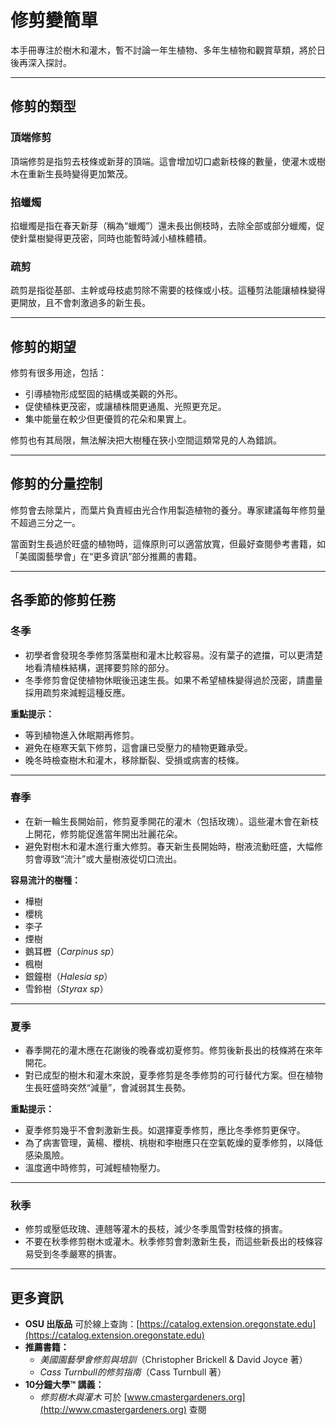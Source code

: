 # 修剪變簡單

本手冊專注於樹木和灌木，暫不討論一年生植物、多年生植物和觀賞草類，將於日後再深入探討。

---

## 修剪的類型

### 頂端修剪

頂端修剪是指剪去枝條或新芽的頂端。這會增加切口處新枝條的數量，使灌木或樹木在重新生長時變得更加繁茂。

### 掐蠟燭

掐蠟燭是指在春天新芽（稱為“蠟燭”）還未長出側枝時，去除全部或部分蠟燭，促使針葉樹變得更茂密，同時也能暫時減小植株體積。

### 疏剪

疏剪是指從基部、主幹或母枝處剪除不需要的枝條或小枝。這種剪法能讓植株變得更開放，且不會刺激過多的新生長。

---

## 修剪的期望

修剪有很多用途，包括：

- 引導植物形成堅固的結構或美觀的外形。
- 促使植株更茂密，或讓植株間更通風、光照更充足。
- 集中能量在較少但更優質的花朵和果實上。

修剪也有其局限，無法解決把大樹種在狹小空間這類常見的人為錯誤。

---

## 修剪的分量控制

修剪會去除葉片，而葉片負責經由光合作用製造植物的養分。專家建議每年修剪量不超過三分之一。

當面對生長過於旺盛的植物時，這條原則可以適當放寬，但最好查閱參考書籍，如「美國園藝學會」在“更多資訊”部分推薦的書籍。

---

## 各季節的修剪任務

### 冬季

- 初學者會發現冬季修剪落葉樹和灌木比較容易。沒有葉子的遮擋，可以更清楚地看清植株結構，選擇要剪除的部分。
- 冬季修剪會促使植物休眠後迅速生長。如果不希望植株變得過於茂密，請盡量採用疏剪來減輕這種反應。

**重點提示：**

- 等到植物進入休眠期再修剪。
- 避免在極寒天氣下修剪，這會讓已受壓力的植物更難承受。
- 晚冬時檢查樹木和灌木，移除斷裂、受損或病害的枝條。

---

### 春季

- 在新一輪生長開始前，修剪夏季開花的灌木（包括玫瑰）。這些灌木會在新枝上開花，修剪能促進當年開出壯麗花朵。
- 避免對樹木和灌木進行重大修剪。春天新生長開始時，樹液流動旺盛，大幅修剪會導致“流汁”或大量樹液從切口流出。

**容易流汁的樹種：**

- 樺樹
- 櫻桃
- 李子
- 煙樹
- 鵝耳櫪（*Carpinus sp*）
- 楓樹
- 銀鐘樹（*Halesia sp*）
- 雪鈴樹（*Styrax sp*）

---

### 夏季

- 春季開花的灌木應在花謝後的晚春或初夏修剪。修剪後新長出的枝條將在來年開花。
- 對已成型的樹木和灌木來說，夏季修剪是冬季修剪的可行替代方案。但在植物生長旺盛時突然“減量”，會減弱其生長勢。

**重點提示：**

- 夏季修剪幾乎不會刺激新生長。如選擇夏季修剪，應比冬季修剪更保守。
- 為了病害管理，黃楊、櫻桃、桃樹和李樹應只在空氣乾燥的夏季修剪，以降低感染風險。
- 溫度適中時修剪，可減輕植物壓力。

---

### 秋季

- 修剪或壓低玫瑰、連翹等灌木的長枝，減少冬季風雪對枝條的損害。
- 不要在秋季修剪樹木或灌木。秋季修剪會刺激新生長，而這些新長出的枝條容易受到冬季嚴寒的損害。

---

## 更多資訊

- **OSU 出版品** 可於線上查詢：[https://catalog.extension.oregonstate.edu](https://catalog.extension.oregonstate.edu)
- **推薦書籍：**
  - *美國園藝學會修剪與培訓*（Christopher Brickell & David Joyce 著）
  - *Cass Turnbull的修剪指南*（Cass Turnbull 著）
- **10分鐘大學™ 講義：**
  - *修剪樹木與灌木* 可於 [www.cmastergardeners.org](http://www.cmastergardeners.org) 查閱
